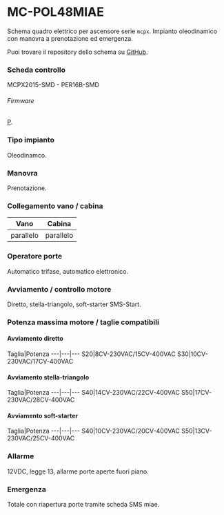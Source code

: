 # MC-POL48MIAE

Schema quadro elettrico per ascensore serie `mcpx`. Impianto oleodinamico con manovra a prenotazione ed emergenza.

Puoi trovare il repository dello schema su
<a href="https://github.com/eca-automs/MC-POL48MIAE" target="_blank">GitHub</a>.

### Scheda controllo
MCPX2015-SMD - PER16B-SMD

###### Firmware
[P](https://docs.ecaq.in/it/info/mcpx-board-manual-p).

### Tipo impianto
Oleodinamco.

### Manovra
Prenotazione.

### Collegamento vano / cabina
Vano|Cabina
---|---
parallelo|  parallelo

### Operatore porte
Automatico trifase, automatico elettronico.

### Avviamento / controllo motore
Diretto, stella-triangolo, soft-starter SMS-Start.

### Potenza massima motore / taglie compatibili

#### Avviamento diretto
Taglia|Potenza
---|---|---
S20|8CV-230VAC/15CV-400VAC
S30|10CV-230VAC/17CV-400VAC

#### Avviamento stella-triangolo
Taglia|Potenza
---|---|---
S40|14CV-230VAC/22CV-400VAC
S50|17CV-230VAC/28CV-400VAC

#### Avviamento soft-starter
Taglia|Potenza
---|---|---
S40|10CV-230VAC/20CV-400VAC
S50|13CV-230VAC/25CV-400VAC

### Allarme
12VDC, legge 13, allarme porte aperte fuori piano.

### Emergenza
Totale con riapertura porte tramite scheda SMS miae.
